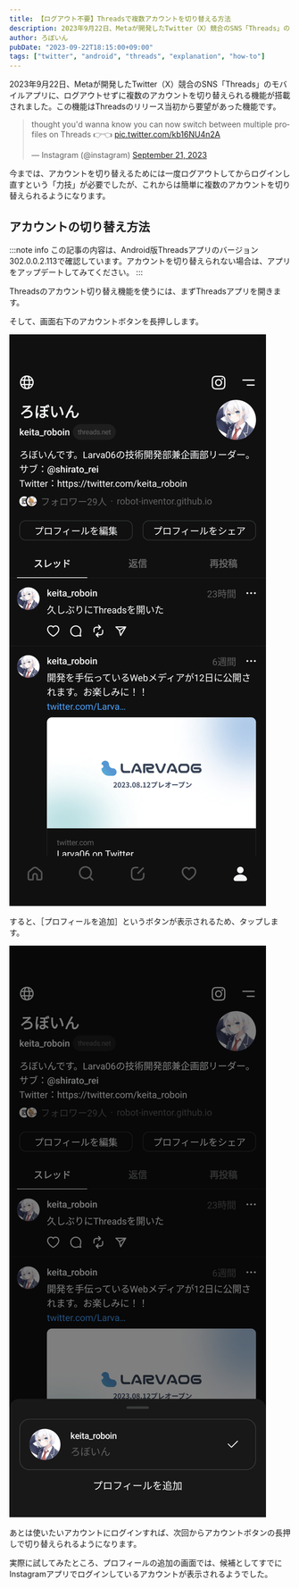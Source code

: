 ```yaml
---
title: 【ログアウト不要】Threadsで複数アカウントを切り替える方法
description: 2023年9月22日、Metaが開発したTwitter（X）競合のSNS「Threads」のモバイルアプリに、複数アカウントの切り替え機能が搭載されました。この記事では、Threadsアプリでログアウト不要で複数のアカウントを切り替える方法を解説します。
author: ろぼいん
pubDate: "2023-09-22T18:15:00+09:00"
tags: ["twitter", "android", "threads", "explanation", "how-to"]
---
```


2023年9月22日、Metaが開発したTwitter（X）競合のSNS「Threads」のモバイルアプリに、ログアウトせずに複数のアカウントを切り替えられる機能が搭載されました。この機能はThreadsのリリース当初から要望があった機能です。

<blockquote class="twitter-tweet" data-dnt="true" data-theme="dark"><p lang="en" dir="ltr">thought you&#39;d wanna know you can now switch between multiple profiles on Threads  👉👈 <a href="https://t.co/kb16NU4n2A">pic.twitter.com/kb16NU4n2A</a></p>&mdash; Instagram (@instagram) <a href="https://twitter.com/instagram/status/1704945846788485436?ref_src=twsrc%5Etfw">September 21, 2023</a></blockquote> <script async src="https://platform.twitter.com/widgets.js" charset="utf-8"></script>

今までは、アカウントを切り替えるためには一度ログアウトしてからログインし直すという「力技」が必要でしたが、これからは簡単に複数のアカウントを切り替えられるようになります。

## アカウントの切り替え方法

:::note info
この記事の内容は、Android版Threadsアプリのバージョン302.0.0.2.113で確認しています。アカウントを切り替えられない場合は、アプリをアップデートしてみてください。
:::

Threadsのアカウント切り替え機能を使うには、まずThreadsアプリを開きます。

そして、画面右下のアカウントボタンを長押しします。

![ホーム画面のスクリーンショット](./Screenshot_20230922-175616.png)

すると、［プロフィールを追加］というボタンが表示されるため、タップします。

![プロフィールの追加ボタンが表示されているようす](./Screenshot_20230922-180410.png)

あとは使いたいアカウントにログインすれば、次回からアカウントボタンの長押しで切り替えられるようになります。

実際に試してみたところ、プロフィールの追加の画面では、候補としてすでにInstagramアプリでログインしているアカウントが表示されるようでした。
